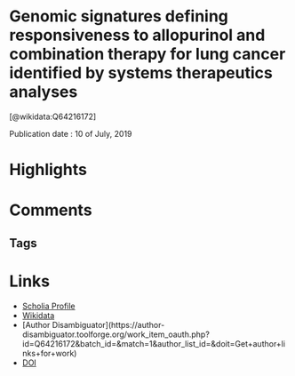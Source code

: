 
Genomic signatures defining responsiveness to allopurinol and combination therapy for lung cancer identified by systems therapeutics analyses
=============================================================================================================================================
  
  [@wikidata:Q64216172]  
  
Publication date : 10 of July, 2019  

# Highlights

# Comments

## Tags

# Links
  
 * [Scholia Profile](https://scholia.toolforge.org/work/Q64216172)  
 * [Wikidata](https://www.wikidata.org/wiki/Q64216172)  
 * [Author Disambiguator](https://author-
disambiguator.toolforge.org/work_item_oauth.php?id=Q64216172&batch_id=&match=1&author_list_id=&doit=Get+author+links+for+work)  
 * [DOI](https://doi.org/10.1002/1878-0261.12521)  
